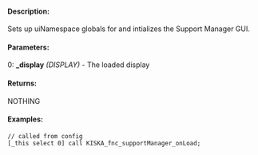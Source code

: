 #### Description:
Sets up uiNamespace globals for and intializes the Support Manager GUI.

#### Parameters:
0: **_display** *(DISPLAY)* - The loaded display

#### Returns:
NOTHING

#### Examples:
```sqf
// called from config
[_this select 0] call KISKA_fnc_supportManager_onLoad;
```

